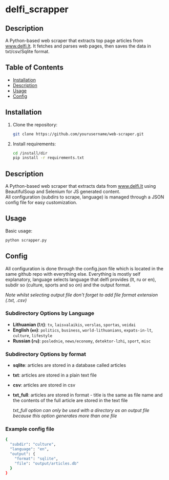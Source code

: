 # delfi_scrapper

## Description
A Python-based web scraper that extracts top page articles from www.delfi.lt. It fetches and parses web pages, then saves the data in txt/csv/Sqlite format.

## Table of Contents
- [Installation](#installation)
- [Description](#description)
- [Usage](#usage)
- [Config](#config)

## Installation
1. Clone the repository:
   ```bash
   git clone https://github.com/yourusername/web-scraper.git
2. Install requirements:
   ```bash
   cd /install/dir
   pip install -r requirements.txt

## Description
A Python-based web scraper that extracts data from www.delfi.lt using BeautifulSoup and Selenium for JS generated content.  
All configuration (subdirs to scrape, language) is managed through a JSON config file for easy customization.

## Usage
Basic usage:
```bash
python scrapper.py
```

## Config
All configuration is done through the config.json file which is located in the same github repo with everything else.
Everything is mostly self explanatory, language selects language that delfi provides (lt, ru or en), subdir so (culture, sports and so on) and the output format.

*Note whilst selecting output file don't forget to add file format extension (.txt, .csv)*

### Subdirectory Options by Language
- **Lithuanian (`lt`)**: `tv`, `laisvalaikis`, `verslas`, `sportas`, `veidai`
- **English (`en`)**: `politics`, `business`, `world-lithuanians`, `expats-in-lt`, `culture`, `lifestyle`
- **Russian (`ru`)**: `poslednie`, `news/economy`, `detektor-lzhi`, `sport`, `misc`
### Subdirectory Options by format
- **sqlite**: articles are stored in a database called articles
- **txt**: articles are stored in a plain text file
- **csv**: articles are stored in csv
- **txt_full**: articles are stored in format - title is the same as file name and the contents of the full article are stored in the text file
  
  *txt_full option can only be used with a directory as an output file because this option generates more than one file*
### Example config file
```bash
{
  "subdir": "culture",
  "language": "en",
  "output": {
    "format": "sqlite",
    "file": "output/articles.db"
  }
}
